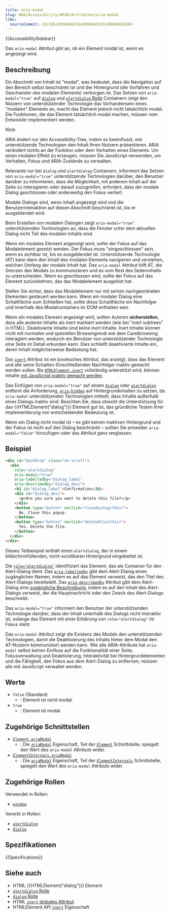 ```yaml
---
title: aria-modal
slug: Web/Accessibility/ARIA/Attributes/aria-modal
l10n:
  sourceCommit: cb132bc83b660e51be8959de5336c00b08030104
---
```


{{AccessibilitySidebar}}

Das `aria-modal` Attribut gibt an, ob ein Element modal ist, wenn es angezeigt wird.

## Beschreibung

Ein Abschnitt von Inhalt ist "modal", was bedeutet, dass die Navigation auf den Bereich selbst beschränkt ist und der Hintergrund (die Vorfahren und Geschwister des modalen Elements) verborgen ist. Das Setzen von `aria-modal="true"` auf [`dialog`](/de/docs/Web/Accessibility/ARIA/Roles/dialog_role) und [`alertdialog` Rolle](/de/docs/Web/Accessibility/ARIA/Roles/alertdialog_role) Containern zeigt den Nutzern von unterstützender Technologie das Vorhandensein eines "modalen" Elements an, macht das Element jedoch nicht tatsächlich modal. Die Funktionen, die das Element tatsächlich modal machen, müssen vom Entwickler implementiert werden.

> [!NOTE]
> ARIA ändert nur den Accessibility-Tree, indem es beeinflusst, wie unterstützende Technologien den Inhalt Ihren Nutzern präsentieren. ARIA verändert nichts an der Funktion oder dem Verhalten eines Elements. Um einen modalen Effekt zu erzeugen, müssen Sie JavaScript verwenden, um Verhalten, Fokus und ARIA-Zustände zu verwalten.

Relevante nur bei `dialog` und `alertdialog` Containern, informiert das Setzen von `aria-modal="true"` unterstützende Technologien darüber, den Benutzer darüber zu informieren, dass die Möglichkeit, mit anderem Inhalt auf der Seite zu interagieren oder darauf zuzugreifen, erfordert, dass der modale Dialog geschlossen oder anderweitig den Fokus verliert.

Modale Dialoge sind, wenn Inhalt angezeigt wird und die Benutzerinteraktion auf diesen Abschnitt beschränkt ist, bis er ausgeblendet wird.

Beim Erstellen von modalen Dialogen zeigt `aria-modal="true"` unterstützenden Technologien an, dass die Fenster unter dem aktuellen Dialog nicht Teil des modalen Inhalts sind.

Wenn ein modales Element angezeigt wird, sollte der Fokus auf das Modalelement gesetzt werden. Der Fokus muss "eingeschlossen" sein, wenn es sichtbar ist, bis es ausgeblendet ist. Unterstützende Technologie (<abbr>AT</abbr>) kann dann den Inhalt des modalen Elements navigieren und verstehen, welchen Umfang der modale Inhalt hat. Das `aria-modal` Attribut hilft AT, die Grenzen des Modals zu kommunizieren und es vom Rest des Seiteninhalts zu unterscheiden. Wenn es geschlossen wird, sollte der Fokus auf das Element zurückkehren, das das Modalelement ausgelöst hat.

Stellen Sie sicher, dass das Modalelement nur mit seinen nachgeordneten Elementen gesteuert werden kann. Wenn ein modaler Dialog eine Schaltfläche zum Schließen hat, sollte diese Schaltfläche ein Nachfolger und innerhalb des Modalcontainers im DOM enthalten sein.

Wenn ein modales Element angezeigt wird, sollten Autoren **sicherstellen**, dass alle anderen Inhalte als inert markiert werden (wie bei "inert subtrees" in HTML). Deaktivierte Inhalte sind keine inert Inhalte. Inert Inhalte können nicht mit normalen und speziellen Browsingmodi wie dem Caretbrowsing interagiert werden, wodurch ein Benutzer von unterstützender Technologie eine Seite im Detail erkunden kann. Dies schließt deaktivierte Inhalte ein, deren Inhalt möglicherweise Bedeutung hat.

Das [`inert`](/de/docs/Web/HTML/Global_attributes/inert) Attribut ist ein boolesches Attribut, das anzeigt, dass das Element und alle seine Schatten-Einschließenden Nachfolger inaktiv gemacht werden sollen. Bis [`HTMLElement.inert`](/de/docs/Web/API/HTMLElement/inert) vollständig unterstützt wird, können Inhalte [mit JavaScript inaktiv gemacht werden](https://samthor.au/2021/inert/).

Das Einfügen von `aria-modal="true"` auf einem [`dialog`](/de/docs/Web/Accessibility/ARIA/Roles/dialog_role) oder [`alertdialog`](/de/docs/Web/Accessibility/ARIA/Roles/alertdialog_role) entfernt die Anforderung, [`aria-hidden`](/de/docs/Web/Accessibility/ARIA/Attributes/aria-hidden) auf Hintergrundinhalten zu setzen, da `aria-modal` unterstützenden Technologien mitteilt, dass Inhalte außerhalb eines Dialogs inaktiv sind. Beachten Sie, dass obwohl die Unterstützung für das {{HTMLElement("dialog")}} Element gut ist, das gründliche Testen Ihrer Implementierung von entscheidender Bedeutung ist.

Wenn ein Dialog nicht modal ist – es gibt keinen inaktiven Hintergrund und der Fokus ist nicht auf den Dialog beschränkt – sollten Sie entweder `aria-modal="false"` hinzufügen oder das Attribut ganz weglassen.

## Beispiel

```html
<div id="backdrop" class="no-scroll">
  <div
    role="alertdialog"
    aria-modal="true"
    aria-labelledby="dialog_label"
    aria-describedby="dialog_desc">
    <h2 id="dialog_label">Confirmation</h2>
    <div id="dialog_desc">
      <p>Are you sure you want to delete this file?</p>
    </div>
    <button type="button" onclick="closeDialog(this)">
      No. Close this popup.
    </button>
    <button type="button" onclick="deleteFile(this)">
      Yes. Delete the file.
    </button>
  </div>
</div>
```

Dieses Teilbeispiel enthält einen `alertdialog`, der in einem bildschirmfüllenden, nicht-scrollbaren Hintergrund eingebettet ist.

Die [`role="alertdialog"`](/de/docs/Web/Accessibility/ARIA/Roles/alertdialog_role) identifiziert das Element, das als Container für den Alert-Dialog dient. Das [`aria-labelledby`](/de/docs/Web/Accessibility/ARIA/Attributes/aria-labelledby) gibt dem Alert-Dialog einen zugänglichen Namen, indem es auf das Element verweist, das den Titel des Alert-Dialogs bereitstellt. Das [`aria-describedby`](/de/docs/Web/Accessibility/ARIA/Attributes/aria-describedby) Attribut gibt dem Alert-Dialog eine [zugängliche Beschreibung](/de/docs/Glossary/accessible_description), indem es auf den Inhalt des Alert-Dialogs verweist, der die Hauptnachricht oder den Zweck des Alert-Dialogs beschreibt.

Das `aria-modal="true"` informiert den Benutzer der unterstützenden Technologie darüber, dass der Inhalt unterhalb des Dialogs nicht interaktiv ist, solange das Element mit einer Erklärung von `role="alertdialog"` im Fokus steht.

Das `aria-modal` Attribut zeigt die Existenz des Modals den unterstützenden Technologien, damit die Deaktivierung des Inhalts hinter dem Modal den AT-Nutzern kommuniziert werden kann. Wie alle ARIA-Attribute hat `aria-modal` selbst keinen Einfluss auf die Funktionalität einer Seite; Fokusverwaltung und Deaktivierung, Interaktivität bei Hintergrundelementen und die Fähigkeit, den Fokus aus dem Alert-Dialog zu entfernen, müssen alle mit JavaScript verwaltet werden.

## Werte

- `false` (Standard)
  - : Element ist nicht modal.
- `true`
  - : Element ist modal.

## Zugehörige Schnittstellen

- [`Element.ariaModal`](/de/docs/Web/API/Element/ariaModal)
  - : Die [`ariaModal`](/de/docs/Web/API/Element/ariaModal) Eigenschaft, Teil der [`Element`](/de/docs/Web/API/Element) Schnittstelle, spiegelt den Wert des `aria-modal` Attributs wider.
- [`ElementInternals.ariaModal`](/de/docs/Web/API/ElementInternals/ariaModal)
  - : Die [`ariaModal`](/de/docs/Web/API/ElementInternals/ariaModal) Eigenschaft, Teil der [`ElementInternals`](/de/docs/Web/API/ElementInternals) Schnittstelle, spiegelt den Wert des `aria-modal` Attributs wider.

## Zugehörige Rollen

Verwendet in Rollen:

- [`window`](/de/docs/Web/Accessibility/ARIA/Roles/window_role)

Vererbt in Rollen:

- [`alertdialog`](/de/docs/Web/Accessibility/ARIA/Roles/alertdialog_role)
- [`dialog`](/de/docs/Web/Accessibility/ARIA/Roles/dialog_role)

## Spezifikationen

{{Specifications}}

## Siehe auch

- HTML {{HTMLElement("dialog")}} Element
- [`alertdialog` Rolle](/de/docs/Web/Accessibility/ARIA/Roles/alertdialog_role)
- [`dialog` Rolle](/de/docs/Web/Accessibility/ARIA/Roles/dialog_role)
- HTML [`inert` globales Attribut](/de/docs/Web/HTML/Global_attributes/inert)
- HTMLElement API [`inert`](/de/docs/Web/API/HTMLElement/inert) Eigenschaft
